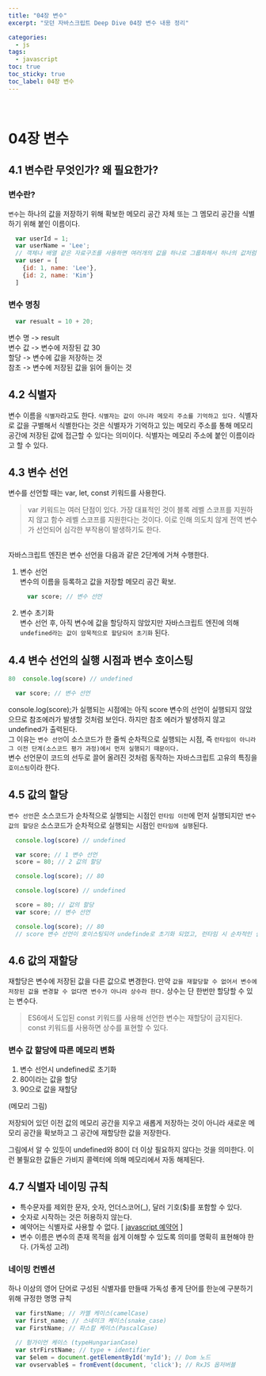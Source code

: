 ```yaml
---
title: "04장 변수"
excerpt: "모던 자바스크립트 Deep Dive 04장 변수 내용 정리"

categories:
  - js
tags:
  - javascript
toc: true
toc_sticky: true
toc_label: 04장 변수
---
```

<br/>


# 04장 변수
## 4.1 변수란 무엇인가? 왜 필요한가?
### 변수란?
`변수`는 하나의 값을 저장하기 위해 확보한 메모리 공간 자체 또는 그 멤모리 공간을 식별하기 위해 붙인 이름이다.
```javascript
  var userId = 1;
  var userName = 'Lee';
  // 객체나 배열 같은 자료구조를 사용하면 여러개의 값을 하나로 그룹화해서 하나의 값처럼 사용할 수 있다.
  var user = [
    {id: 1, name: 'Lee'},
    {id: 2, name: 'Kim'}
  ]
```
### 변수 명칭
```javascript
  var resualt = 10 + 20;
```
변수 명 -> result  
변수 값 -> 변수에 저장된 값 30  
할당 -> 변수에 값을 저장하는 것  
참초 -> 변수에 저장된 값을 읽어 들이는 것

## 4.2 식별자
변수 이름을 `식별자`라고도 한다. `식별자는 값이 아니라 메모리 주소를 기억하고 있다.` 식별자로 값을 구별해서 식별한다는 것은 식별자가 기억하고 있는 메모리 주소를 통해 메모리 공간에 저장된 값에 접근할 수 있다는 의미이다. 식별자는 메모리 주소에 붙인 이름이라고 할 수 있다.

## 4.3 변수 선언
변수를 선언할 때는 var, let, const 키워드를 사용한다.
> var 키워드는 여러 단점이 있다. 가장 대표적인 것이 블록 레벨 스코프를 지원하지 않고 함수 레벨 스코프를 지원한다는 것이다. 이로 인해 의도치 않게 전역 변수가 선언되어 심각한 부작용이 발생하기도 한다.
<br/>
자바스크립트 엔진은 변수 선언을 다음과 같은 2단계에 거쳐 수행한다.

1. 변수 선언  
변수의 이름을 등록하고 값을 저장할 메모리 공간 확보.  
    ```javascript
      var score; // 변수 선언
    ```

2. 변수 초기화  
변수 선언 후, 아직 변수에 값을 할당하지 않았지만 자바스크립트 엔진에 의해 `undefined라는 값이 암묵적으로 할당되어 초기화` 된다.

## 4.4 변수 선언의 실행 시점과 변수 호이스팅
```javascript
80  console.log(score) // undefined

  var score; // 변수 선언
```
console.log(score);가 실행되는 시점에는 아직 score 변수의 선언이 실행되지 않았으므로 참조에러가 발생할 것처럼 보인다. 하지만 참조 에러가 발생하지 않고 undefined가 출력된다.  
그 이유는 `변수 선언`이 소스코드가 한 줄씩 순차적으로 실행되는 시점, 즉 `런타임이 아니라 그 이전 단계(소스코드 평가 과정)에서 먼저 실행되기 때문이다.`  
변수 선언문이 코드의 선두로 끌어 올려진 것처럼 동작하는 자바스크립트 고유의 특징을 `호이스팅`이라 한다.

## 4.5 값의 할당
`변수 선언`은 소스코드가 순차적으로 실행되는 시점인 `런타임 이전`에 먼저 실행되지만 `변수 값의 할당은` 소스코드가 순차적으로 실행되는 시점인 `런타임에 실행`된다.
```javascript
  console.log(score) // undefined

  var score; // 1 변수 선언
  score = 80; // 2 값의 할당

  console.log(score); // 80
```
```javascript
  console.log(score) // undefined

  score = 80; // 값의 할당
  var score; // 변수 선언

  console.log(score); // 80
  // score 변수 선언이 호이스팅되어 undefinde로 초기화 되었고, 런타임 시 순차적인 실행에 의해 80으로 값이 할당되었다.
```

## 4.6 값의 재할당
재할당은 변수에 저장된 값을 다른 값으로 변경한다. 만약 `값을 재할당할 수 없어서 변수에 저장된 값을 변경할 수 없다면 변수가 아니라 상수라 한다.` 상수는 단 한번만 할당할 수 있는 변수다.
> ES6에서 도입된 const 키워드를 사용해 선언한 변수는 재할당이 금지된다. const 키워드를 사용하면 상수를 표현할 수 있다.

### 변수 값 할당에 따른 메모리 변화
1. 변수 선언시 undefined로 초기화
2. 80이라는 값을 할당
3. 90으로 값을 재할당  

(메모리 그림)  

저장되어 있던 이전 값의 메모리 공간을 지우고 새롭게 저장하는 것이 아니라 새로운 메모리 공간을 확보하고 그 공간에 재할당한 값을 저장한다.

그림에서 알 수 있듯이 undefined와 80이 더 이상 필요하지 않다는 것을 의미한다. 이런 불필요한 값들은 가비지 콜렉터에 의해 메모리에서 자동 해제된다.

## 4.7 식별자 네이밍 규칙
- 특수문자를 제외한 문자, 숫자, 언더스코어(_), 달러 기호($)를 포함할 수 있다.
- 숫자로 시작하는 것은 허용하지 않는다.
- 예약어는 식별자로 사용할 수 없다. [ <a href="http://www.w3bai.com/ko/js/js_reserved.html" title="예약어 확인 링크">javascript 예약어</a> ]
- 변수 이름은 변수의 존재 목적을 쉽게 이해할 수 있도록 의미를 명확히 표현해야 한다. (가독성 고려)
### 네이밍 컨벤션
하나 이상의 영어 단어로 구성된 식별자를 만들때 가독성 좋게 단어를 한눈에 구분하기 위해 규정한 명명 규칙  
 
```javascript
  var firstName; // 카멜 케이스(camelCase)
  var first_name; // 스네이크 케이스(snake_case)
  var FirstName; // 파스칼 케이스(PascalCase)
   
  // 헝가이언 케이스 (typeHungarianCase)
  var strFirstName; // type + identifier
  var $elem = document.getElementById('myId'); // Dom 노드
  var ovservable$ = fromEvent(document, 'click'); // RxJS 옵저버블
```
